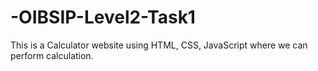 # -OIBSIP-Level2-Task1
This is a Calculator website using HTML, CSS, JavaScript where we can perform calculation.
